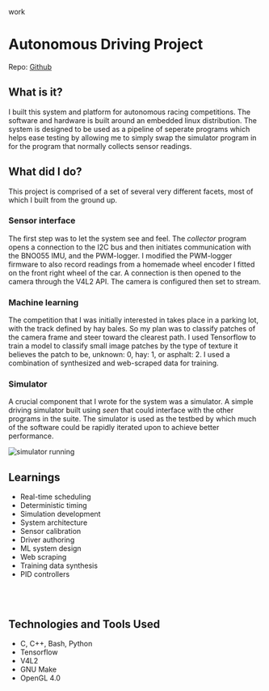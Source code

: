 work
# Autonomous Driving Project
Repo: [Github](https://github.com/mrpossoms/AVC2017)

## What is it?
I built this system and platform for autonomous racing competitions. The software and hardware is built around an embedded linux distribution. The system is designed to be used as a pipeline of seperate programs which helps ease testing by allowing me to simply swap the simulator program in for the program that normally collects sensor readings.

## What did I do?
This project is comprised of a set of several very different facets, most of which I built from the ground up.

### Sensor interface
The first step was to let the system see and feel. The *collector* program opens a connection to the I2C bus and then initiates communication with the BNO055 IMU, and the PWM-logger. I modified the PWM-logger firmware to also record readings from a homemade wheel encoder I fitted on the front right wheel of the car. A connection is then opened to the camera through the V4L2 API. The camera is configured then set to stream.

### Machine learning
The competition that I was initially interested in takes place in a parking lot, with the track defined by hay bales. So my plan was to classify patches of the camera frame and steer toward the clearest path. I used Tensorflow to train a model to classify small image patches by the type of texture it believes the patch to be, unknown: 0, hay: 1, or asphalt: 2. I used a combination of synthesized and web-scraped data for training.

### Simulator
A crucial component that I wrote for the system was a simulator. A simple driving simulator built using _seen_ that could interface with the other programs in the suite. The simulator is used as the testbed by which much of the software could be rapidly iterated upon to achieve better performance.

![simulator running](https://raw.githubusercontent.com/mrpossoms/AVC2017/master/example.gif)

## Learnings
* Real-time scheduling
* Deterministic timing
* Simulation development
* System architecture
* Sensor calibration
* Driver authoring
* ML system design
* Web scraping
* Training data synthesis
* PID controllers
<br/>
<br/>

## Technologies and Tools Used
* C, C++, Bash, Python
* Tensorflow
* V4L2
* GNU Make
* OpenGL 4.0

